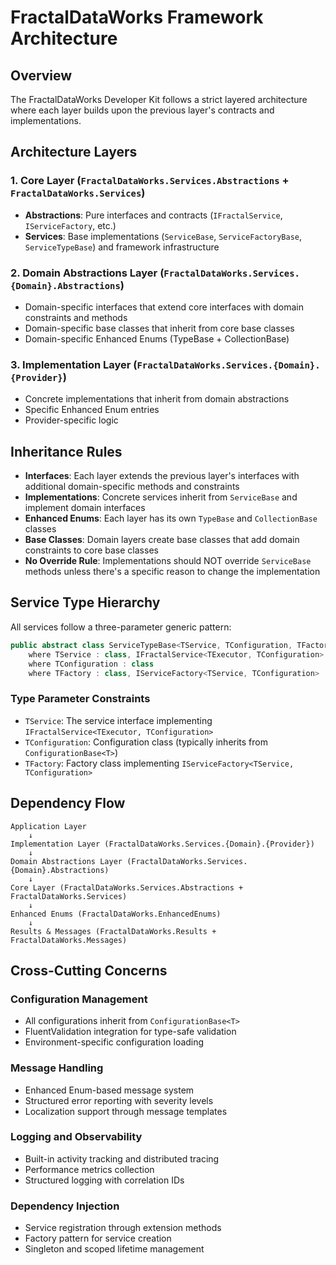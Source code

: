 # FractalDataWorks Framework Architecture

## Overview
The FractalDataWorks Developer Kit follows a strict layered architecture where each layer builds upon the previous layer's contracts and implementations.

## Architecture Layers

### 1. Core Layer (`FractalDataWorks.Services.Abstractions` + `FractalDataWorks.Services`)
- **Abstractions**: Pure interfaces and contracts (`IFractalService`, `IServiceFactory`, etc.)
- **Services**: Base implementations (`ServiceBase`, `ServiceFactoryBase`, `ServiceTypeBase`) and framework infrastructure

### 2. Domain Abstractions Layer (`FractalDataWorks.Services.{Domain}.Abstractions`)
- Domain-specific interfaces that extend core interfaces with domain constraints and methods
- Domain-specific base classes that inherit from core base classes
- Domain-specific Enhanced Enums (TypeBase + CollectionBase)

### 3. Implementation Layer (`FractalDataWorks.Services.{Domain}.{Provider}`)
- Concrete implementations that inherit from domain abstractions
- Specific Enhanced Enum entries
- Provider-specific logic

## Inheritance Rules

- **Interfaces**: Each layer extends the previous layer's interfaces with additional domain-specific methods and constraints
- **Implementations**: Concrete services inherit from `ServiceBase` and implement domain interfaces
- **Enhanced Enums**: Each layer has its own `TypeBase` and `CollectionBase` classes
- **Base Classes**: Domain layers create base classes that add domain constraints to core base classes
- **No Override Rule**: Implementations should NOT override `ServiceBase` methods unless there's a specific reason to change the implementation

## Service Type Hierarchy

All services follow a three-parameter generic pattern:

```csharp
public abstract class ServiceTypeBase<TService, TConfiguration, TFactory> : EnumOptionBase<ServiceTypeBase<TService, TConfiguration, TFactory>>
    where TService : class, IFractalService<TExecutor, TConfiguration>
    where TConfiguration : class
    where TFactory : class, IServiceFactory<TService, TConfiguration>
```

### Type Parameter Constraints
- `TService`: The service interface implementing `IFractalService<TExecutor, TConfiguration>`
- `TConfiguration`: Configuration class (typically inherits from `ConfigurationBase<T>`)
- `TFactory`: Factory class implementing `IServiceFactory<TService, TConfiguration>`

## Dependency Flow

```
Application Layer
    ↓
Implementation Layer (FractalDataWorks.Services.{Domain}.{Provider})
    ↓  
Domain Abstractions Layer (FractalDataWorks.Services.{Domain}.Abstractions)
    ↓
Core Layer (FractalDataWorks.Services.Abstractions + FractalDataWorks.Services)
    ↓
Enhanced Enums (FractalDataWorks.EnhancedEnums)
    ↓
Results & Messages (FractalDataWorks.Results + FractalDataWorks.Messages)
```

## Cross-Cutting Concerns

### Configuration Management
- All configurations inherit from `ConfigurationBase<T>`
- FluentValidation integration for type-safe validation
- Environment-specific configuration loading

### Message Handling  
- Enhanced Enum-based message system
- Structured error reporting with severity levels
- Localization support through message templates

### Logging and Observability
- Built-in activity tracking and distributed tracing
- Performance metrics collection
- Structured logging with correlation IDs

### Dependency Injection
- Service registration through extension methods
- Factory pattern for service creation
- Singleton and scoped lifetime management